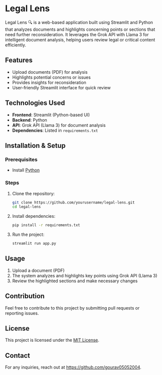 # Legal Lens

Legal Lens 🔍 is a web-based application built using Streamlit and Python that analyzes documents and highlights concerning points or sections that need further reconsideration. It leverages the Grok API with Llama 3 for intelligent document analysis, helping users review legal or critical content efficiently.

## Features
- Upload documents (PDF) for analysis
- Highlights potential concerns or issues
- Provides insights for reconsideration
- User-friendly Streamlit interface for quick review

## Technologies Used
- **Frontend**: Streamlit (Python-based UI)
- **Backend**: Python
- **API**: Grok API (Llama 3) for document analysis
- **Dependencies**: Listed in `requirements.txt`

## Installation & Setup

### Prerequisites
- Install [Python](https://www.python.org/downloads/)

### Steps
1. Clone the repository:
   ```bash
   git clone https://github.com/yourusername/legal-lens.git
   cd legal-lens
   ```
2. Install dependencies:
   ```bash
   pip install -r requirements.txt
   ```
3. Run the project:
   ```bash
   streamlit run app.py
   ```

## Usage
1. Upload a document (PDF)
2. The system analyzes and highlights key points using Grok API (Llama 3)
3. Review the highlighted sections and make necessary changes

## Contribution
Feel free to contribute to this project by submitting pull requests or reporting issues.

## License
This project is licensed under the [MIT License](LICENSE).

## Contact
For any inquiries, reach out at https://github.com/gourav05052004.
